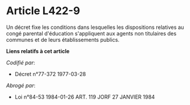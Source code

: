 # Article L422-9

Un décret fixe les conditions dans lesquelles les dispositions relatives au congé parental d'éducation s'appliquent aux
agents non titulaires des communes et de leurs établissements publics.

**Liens relatifs à cet article**

_Codifié par_:

  - Décret n°77-372 1977-03-28

_Abrogé par_:

  - Loi n°84-53 1984-01-26 ART. 119 JORF 27 JANVIER 1984
